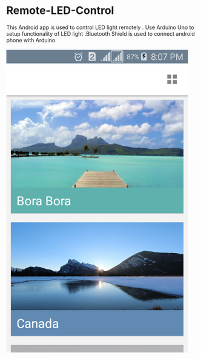 # Remote-LED-Control
This Android app is used to control LED light remotely . Use Arduino Uno to setup functionality of LED light .Bluetooth Shield is used to connect android phone with Arduino
</br></br>![alt text](https://github.com/anwarcse12028/Traveler-List/blob/master/Screenshot_2017-08-12-20-07-16.png)
